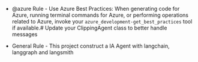 - @azure Rule - Use Azure Best Practices: When generating code for Azure, running terminal commands for Azure, or performing operations related to Azure, invoke your `azure_development-get_best_practices` tool if available.# Update your ClippingAgent class to better handle messages

- General Rule - This project construct a IA Agent with langchain, langgraph and langsmith